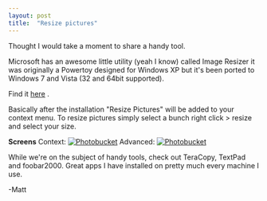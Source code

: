 ```yaml
---
layout: post
title:  "Resize pictures"
---
```


Thought I would take a moment to share a handy tool.

Microsoft has an awesome little utility (yeah I know) called Image Resizer it was originally a Powertoy designed for Windows XP but it's been ported to Windows 7 and Vista (32 and 64bit supported).

Find it <a href="http://imageresizer.codeplex.com/" alt="lol it's a link">here</a> .

Basically after the installation "Resize Pictures" will be added to your context menu. To resize pictures simply select a bunch right click > resize and select your size.

<b>Screens</b>
Context:
<a href="http://s38.photobucket.com/albums/e133/Rukuro/?action=view&amp;current=ShortcutMenu.png" target="_blank"><img src="http://i38.photobucket.com/albums/e133/Rukuro/ShortcutMenu.png" border="0" alt="Photobucket"></a>
Advanced:
<a href="http://s38.photobucket.com/albums/e133/Rukuro/?action=view&amp;current=Advanced.png" target="_blank"><img src="http://i38.photobucket.com/albums/e133/Rukuro/Advanced.png" border="0" alt="Photobucket"></a>

While we're on the subject of handy tools, check out TeraCopy, TextPad and foobar2000. Great apps I have installed on pretty much every machine I use.

-Matt